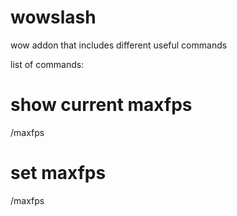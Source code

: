 # wowslash

wow addon that includes different useful commands

list of commands:

# show current maxfps
/maxfps 

# set maxfps
/maxfps <number>

